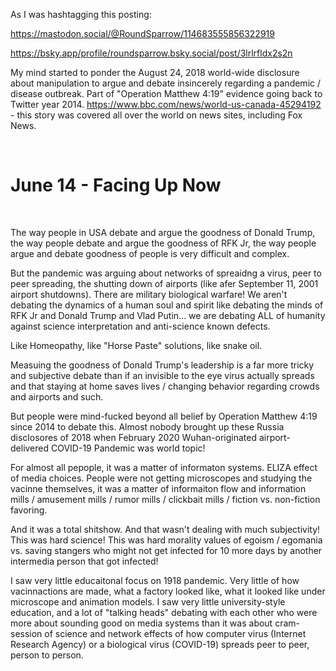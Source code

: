 As I was hashtagging this posting:

https://mastodon.social/@RoundSparrow/114683555856322919

https://bsky.app/profile/roundsparrow.bsky.social/post/3lrlrfldx2s2n

My mind started to ponder the August 24, 2018 world-wide disclosure about manipulation to argue and debate insincerely regarding a pandemic / disease outbreak.  Part of "Operation Matthew 4:19" evidence going back to Twitter year 2014. https://www.bbc.com/news/world-us-canada-45294192  - this story was covered all over the world on news sites, including Fox News.

&nbsp;

# June 14 - Facing Up Now

&nbsp;

The way people in USA debate and argue the goodness of Donald Trump, the way people debate and argue the goodness of RFK Jr, the way people argue and debate goodness of people is very difficult and complex.

But the pandemic was arguing about networks of spreaidng a virus, peer to peer spreading, the shutting down of airports (like afer September 11, 2001 airport shutdowns). There are military biological warfare! We aren't debating the dynamics of a human soul and spirit like debating the minds of RFK Jr and Donald Trump and Vlad Putin... we are debating ALL of humanity against science interpretation and anti-science known defects.

Like Homeopathy, like "Horse Paste" solutions, like snake oil. 

Measuing the goodness of Donald Trump's leadership is a far more tricky and subjective debate than if an invisible to the eye virus actually spreads and that staying at home saves lives / changing behavior regarding crowds and airports and such.

But people were mind-fucked beyond all belief by Operation Matthew 4:19 since 2014 to debate this. Almost nobody brought up these Russia disclosores of 2018 when February 2020 Wuhan-originated airport-delivered COVID-19 Pandemic was world topic!

For almost all pepople, it was a matter of informaton systems. ELIZA effect of media choices. People were not getting microscopes and studying the vacinne themselves, it was a matter of informaiton flow and information mills / amusement mills / rumor mills / clickbait mills / fiction vs. non-fiction favoring.

And it was a total shitshow.  And that wasn't dealing with much subjectivity! This was hard science! This was hard morality values of egoism / egomania vs. saving stangers who might not get infected for 10 more days by another intermedia person that got infected!

I saw very little educaitonal focus on 1918 pandemic. Very little of how vacinnactions are made, what a factory looked like, what it looked like under microscope and animation models. I saw very little university-style education, and a lot of "talking heads" debating with each other who were more about sounding good on media systems than it was about cram-session of science and network effects of how computer virus (Internet Research Agency) or a biological virus (COVID-19) spreads peer to peer, person to person.

